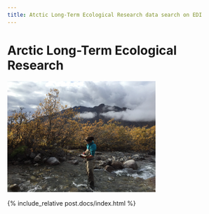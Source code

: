 ```yaml
---
title: Atctic Long-Term Ecological Research data search on EDI
---
```

# Arctic Long-Term Ecological Research

<img src=".\images\Frances_Trevor_Arctic-LTER.jpg" alt="Frances_Trevor_Arctic-LTER" style="zoom:33%;" />

{% include_relative post.docs/index.html %}

